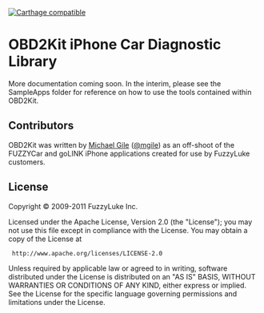 [![Carthage compatible](https://img.shields.io/badge/Carthage-compatible-4BC51D.svg?style=flat)](https://github.com/Carthage/Carthage)

OBD2Kit iPhone Car Diagnostic Library
=====================================

More documentation coming soon.  In the interim, please see the SampleApps folder for reference on how to use the tools contained within OBD2Kit.

Contributors
------------

OBD2Kit was written by [Michael Gile](http://mgile.com) ([@mgile](http://twitter.com/mgile)) as an off-shoot of the FUZZYCar and goLINK iPhone applications created for use by FuzzyLuke customers.

License
-------
   Copyright &copy; 2009-2011 FuzzyLuke Inc.

   Licensed under the Apache License, Version 2.0 (the "License");
   you may not use this file except in compliance with the License.
   You may obtain a copy of the License at

     http://www.apache.org/licenses/LICENSE-2.0

   Unless required by applicable law or agreed to in writing, software
   distributed under the License is distributed on an "AS IS" BASIS,
   WITHOUT WARRANTIES OR CONDITIONS OF ANY KIND, either express or implied.
   See the License for the specific language governing permissions and
   limitations under the License.

